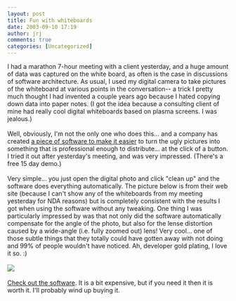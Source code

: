 ```yaml
---
layout: post
title: Fun with whiteboards
date: 2003-09-10 17:19
author: jrj
comments: true
categories: [Uncategorized]
---
```

I had a marathon 7-hour meeting with a client yesterday, and a huge amount of data was captured on the white board, as often is the case in discussions of software architecture. As usual, I used my digital camera to take pictures of the whiteboard at various points in the conversation-- a trick I pretty much thought I had invented a couple years ago because I hated copying down data into paper notes. (I got the idea because a consulting client of mine had really cool digital whiteboards based on plasma screens. I was jealous.)
<br />
<br />Well, obviously, I'm not the only one who does this... and a company has created <a href="http://www.touchboards.com/polyvision/whiteboard_photo.html" target="_blank">a piece of software to make it easier</a> to turn the ugly pictures into something that is professional enough to distribute... at the click of a button. I tried it out after yesterday's meeting, and was very impressed. (There's a free 15 day demo.)
<br />
<br />Very simple... you just open the digital photo and click "clean up" and the software does everything automatically. The picture below is from their web site (because I can't show any of the whiteboards from my meeting yesterday for NDA reasons) but is completely consistent with the results I got when using the software without any tweaking. One thing I was particularly impressed by was that not only did the software automatically compensate for the angle of the photo, but also for the lense distortion caused by a wide-angle (i.e. fully zoomed out) lens! Very cool... one of those subtle things that they totally could have gotten away with not doing and 99% of people wouldn't have noticed. Ah, developer gold plating, I love it so.  :)
<br />
<br /><img src="http://www.jrj.org/before_after.jpg" />
<br />
<br /><a href="http://www.touchboards.com/polyvision/whiteboard_photo.html" target="_blank">Check out the software</a>. It is a bit expensive, but if you need it then it is worth it. I'll probably wind up buying it.
